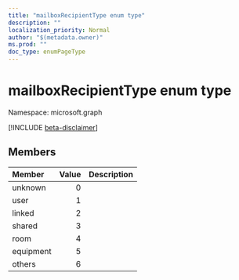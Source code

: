 ```yaml
---
title: "mailboxRecipientType enum type"
description: ""
localization_priority: Normal
author: "$(metadata.owner)"
ms.prod: ""
doc_type: enumPageType
---
```


# mailboxRecipientType enum type

Namespace: microsoft.graph

[!INCLUDE [beta-disclaimer](../../includes/beta-disclaimer.md)]

## Members

| Member    | Value | Description |
| :-------- | ----: | :---------- |
| unknown   | 0     |             |
| user      | 1     |             |
| linked    | 2     |             |
| shared    | 3     |             |
| room      | 4     |             |
| equipment | 5     |             |
| others    | 6     |             |

